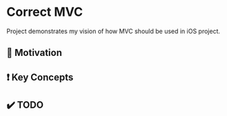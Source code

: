 <h1>Correct MVC</h1>
<p>Project demonstrates my vision of how MVC should be used in iOS project.</p>

<h2>🥅 Motivation</h2>

<h2>❗️ Key Concepts</h2>

<h2>✔️ TODO</h2>